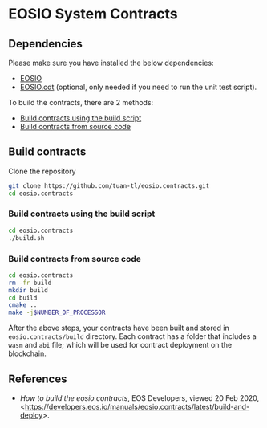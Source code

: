 # EOSIO System Contracts

## Dependencies
Please make sure you have installed the below dependencies:
* [EOSIO]()
* [EOSIO.cdt]() (optional, only needed if you need to run the unit test script).

To build the contracts, there are 2 methods:
* [Build contracts using the build script](#build-contracts-using-the-build-script)
* [Build contracts from source code](#build-contracts-from-source-code)

## Build contracts
Clone the repository
```sh
git clone https://github.com/tuan-tl/eosio.contracts.git
cd eosio.contracts
```
### Build contracts using the build script
```sh
cd eosio.contracts
./build.sh
```
### Build contracts from source code
```sh
cd eosio.contracts
rm -fr build
mkdir build
cd build
cmake ..
make -j$NUMBER_OF_PROCESSOR
```
After the above steps, your contracts have been built and stored in `eosio.contracts/build` directory. Each contract has a folder that includes a `wasm` and `abi` file; which will be used for contract deployment on the blockchain.
## References
* _How to build the eosio.contracts_, EOS Developers, viewed 20 Feb 2020, <<https://developers.eos.io/manuals/eosio.contracts/latest/build-and-deploy>>.